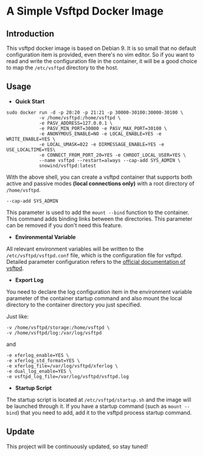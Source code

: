 # A Simple Vsftpd Docker Image

## Introduction

This vsftpd docker image is based on Debian 9. It is so small that no default configuration item is provided, even there's no vim editor. So if you want to read and write the configuration file in the container, it will be a good choice to map the ```/etc/vsftpd``` directory to the host.

## Usage

- **Quick Start**

```shell
sudo docker run -d -p 20:20 -p 21:21 -p 30000-30100:30000-30100 \
            -v /home/vsftpd:/home/vsftpd \
            -e PASV_ADDRESS=127.0.0.1 \
            -e PASV_MIN_PORT=30000 -e PASV_MAX_PORT=30100 \
            -e ANONYMOUS_ENABLE=NO -e LOCAL_ENABLE=YES -e WRITE_ENABLE=YES \
            -e LOCAL_UMASK=022 -e DIRMESSAGE_ENABLE=YES -e USE_LOCALTIME=YES\
            -e CONNECT_FROM_PORT_20=YES -e CHROOT_LOCAL_USER=YES \
            --name vsftpd --restart=always --cap-add SYS_ADMIN \
            snowind/vsftpd:latest
```

With the above shell, you can create a vsftpd container that supports both active and passive modes **(local connections only)** with a root directory of ```/home/vsftpd```.

```shell
--cap-add SYS_ADMIN
```

This parameter is used to add the ```mount --bind``` function to the container. This command adds binding links between the directories. This parameter can be removed if you don't need this feature.

- **Environmental Variable**

All relevant environment variables will be written to the ```/etc/vsftpd/vsftpd.conf``` file, which is the configuration file for vsftpd. Detailed parameter configuration refers to the [official documentation of vsftpd](https://security.appspot.com/vsftpd/vsftpd_conf.html).

- **Export Log**

You need to declare the log configuration item in the environment variable parameter of the container startup command and also mount the local directory to the container directory you just specified.

Just like:

```shell
-v /home/vsftpd/storage:/home/vsftpd \
-v /home/vsftpd/log:/var/log/vsftpd
```

and

```shell
-e xferlog_enable=YES \
-e xferlog_std_format=YES \
-e xferlog_file=/var/log/vsftpd/xferlog \
-e dual_log_enable=YES \
-e vsftpd_log_file=/var/log/vsftpd/vsftpd.log
```

- **Startup Script**

The startup script is located at ```/etc/vsftpd/startup.sh``` and the image will be launched through it. If you have a startup command (such as ```mount --bind```) that you need to add, add it to the vsftpd process startup command.

## Update

This project will be continuously updated, so stay tuned!
